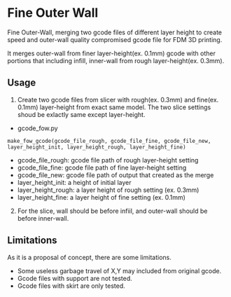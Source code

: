 # Fine Outer Wall
Fine Outer-Wall, merging two gcode files of different layer height to create speed and outer-wall quality compromised gcode file for FDM 3D printing.

It merges outer-wall from finer layer-height(ex. 0.1mm) gcode with other portions that including infill, inner-wall from rough layer-height(ex. 0.3mm).

## Usage
1. Create two gcode files from slicer with rough(ex. 0.3mm) and fine(ex. 0.1mm) layer-height from exact same model. The two slice settings shoud be exlactly same except layer-height.

* gcode_fow.py

`make_fow_gcode(gcode_file_rough, gcode_file_fine, gcode_file_new, layer_height_init, layer_height_rough, layer_height_fine)`

* gcode_file_rough: gcode file path of rough layer-height setting
* gcode_file_fine: gcode file path of fine layer-height setting
* gcode_file_new: gcode file path of output that created as the merge
* layer_height_init: a height of initial layer
* layer_height_rough: a layer height of rough setting (ex. 0.3mm)
* layer_height_fine: a layer height of fine setting (ex. 0.1mm)

2. For the slice, wall should be before infiil, and outer-wall should be before inner-wall.

## Limitations
As it is a proposal of concept, there are some limitations.
* Some useless garbage travel of X,Y may included from original gcode.
* Gcode files with support are not tested.
* Gcode files with skirt are only tested.
